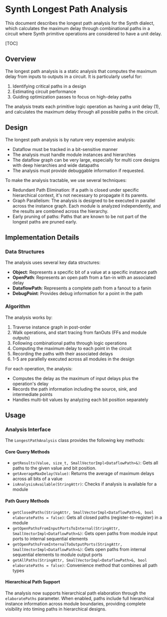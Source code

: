 # Synth Longest Path Analysis

This document describes the longest path analysis for the Synth dialect, which calculates the maximum delay through combinational paths in a circuit where Synth primitive operations are considered to have a unit delay.

[TOC]

## Overview

The longest path analysis is a static analysis that computes the maximum delay from inputs to outputs in a circuit. It is particularly useful for:

1. Identifying critical paths in a design
2. Estimating circuit performance
3. Guiding optimization passes to focus on high-delay paths

The analysis treats each primitive logic operation as having a unit delay (1), and calculates the maximum delay through all possible paths in the circuit.


## Design

The longest path analysis is by nature very expensive analysis:
* Dataflow must be tracked in a bit-sensitive manner
* The analysis must handle module instances and hierarchies
* The dataflow graph can be very large, especially for multi core designs with deep hierarchies and wide datapaths
* The analysis must provide debuggable information if requested.

To make the analysis tractable, we use several techniques:
* Redundant Path Elimination: If a path is closed under specific hierarchical context, it's not necessary to propagate it its parents.
* Graph Parallelism: The analysis is designed to be executed in parallel across the instance graph. Each module is analyzed independently, and the results are combined across the hierarchy.
* Early pruning of paths: Paths that are known to be not part of the longest paths are pruned early.

## Implementation Details

### Data Structures

The analysis uses several key data structures:

- **Object**: Represents a specific bit of a value at a specific instance path
- **OpenPath**: Represents an open path from a fan-in with an associated delay
- **DataflowPath**: Represents a complete path from a fanout to a fanin
- **DebugPoint**: Provides debug information for a point in the path

### Algorithm

The analysis works by:

1. Traverse instance graph in post-order
2. Walk operations, and start tracing from fanOuts (FFs and module outputs)
3. Following combinational paths through logic operations
4. Computing the maximum delay to each point in the circuit
5. Recording the paths with their associated delays
6. 1-5 are parallelly executed across all modules in the design

For each operation, the analysis:
- Computes the delay as the maximum of input delays plus the operation's delay
- Records the path information including the source, sink, and intermediate points
- Handles multi-bit values by analyzing each bit position separately

## Usage

### Analysis Interface

The `LongestPathAnalysis` class provides the following key methods:

#### Core Query Methods

- `getResults(Value, size_t, SmallVectorImpl<DataflowPath>&)`: Gets all paths to the given value and bit position.
- `getAverageMaxDelay(Value)`: Returns the average of maximum delays across all bits of a value
- `isAnalysisAvailable(StringAttr)`: Checks if analysis is available for a module

#### Path Query Methods

- `getClosedPaths(StringAttr, SmallVectorImpl<DataflowPath>&, bool elaboratePaths = false)`: Gets all closed paths (register-to-register) in a module
- `getOpenPathsFromInputPortsToInternal(StringAttr, SmallVectorImpl<DataflowPath>&)`: Gets open paths from module input ports to internal sequential elements
- `getOpenPathsFromInternalToOutputPorts(StringAttr, SmallVectorImpl<DataflowPath>&)`: Gets open paths from internal sequential elements to module output ports
- `getAllPaths(StringAttr, SmallVectorImpl<DataflowPath>&, bool elaboratePaths = false)`: Convenience method that combines all path types

#### Hierarchical Path Support

The analysis now supports hierarchical path elaboration through the `elaboratePaths` parameter. When enabled, paths include full hierarchical instance information across module boundaries, providing complete visibility into timing paths in hierarchical designs.
